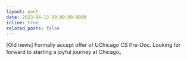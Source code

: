 ```yaml
---
layout: post
date: 2023-04-13 09:00:00-0800
inline: true
related_posts: false
---
```


[Old news] Formally accept offer of UChicago CS Pre-Doc. Looking for forward to starting a joyful journey at Chicago。
